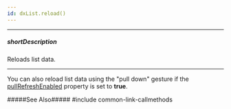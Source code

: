 ```yaml
---
id: dxList.reload()
---
```

---
##### shortDescription
Reloads list data.

---
You can also reload list data using the "pull down" gesture if the [pullRefreshEnabled](/api-reference/10%20UI%20Components/dxList/1%20Configuration/pullRefreshEnabled.md '/Documentation/ApiReference/UI_Components/dxList/Configuration/#pullRefreshEnabled') property is set to **true**.

#####See Also#####
#include common-link-callmethods